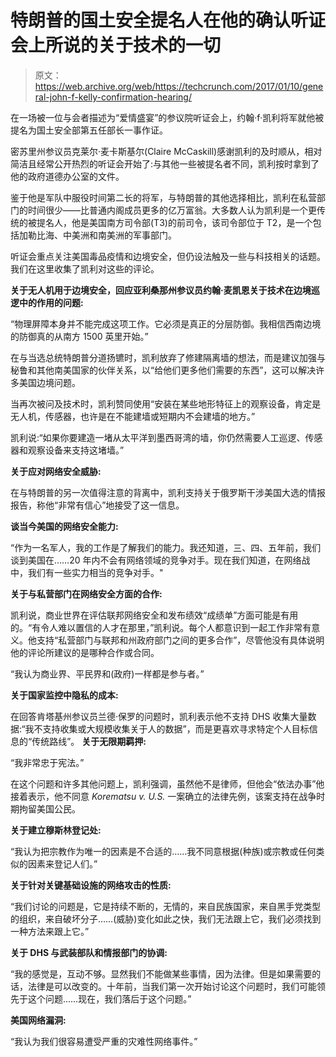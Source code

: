 # 特朗普的国土安全提名人在他的确认听证会上所说的关于技术的一切

> 原文：<https://web.archive.org/web/https://techcrunch.com/2017/01/10/general-john-f-kelly-confirmation-hearing/>

在一场被一位与会者描述为“爱情盛宴”的参议院听证会上，约翰·f·凯利将军就他被提名为国土安全部第五任部长一事作证。

密苏里州参议员克莱尔·麦卡斯基尔(Claire McCaskill)感谢凯利的及时顺从，相对简洁且经常公开热烈的听证会开始了:与其他一些被提名者不同，凯利按时拿到了他的政府道德办公室的文件。

鉴于他是军队中服役时间第二长的将军，与特朗普的其他选择相比，凯利在私营部门的时间很少——比普通内阁成员更多的亿万富翁。大多数人认为凯利是一个更传统的被提名人，他是美国南方司令部(T3)的前司令，该司令部位于 T2，是一个包括加勒比海、中美洲和南美洲的军事部门。

听证会重点关注美国毒品疫情和边境安全，但仍设法触及一些与科技相关的话题。我们在这里收集了凯利对这些的评论。

**关于无人机用于边境安全，回应亚利桑那州参议员约翰·麦凯恩关于技术在边境巡逻中的作用的问题:**

“物理屏障本身并不能完成这项工作。它必须是真正的分层防御。我相信西南边境的防御真的从南方 1500 英里开始。”

在与当选总统特朗普分道扬镳时，凯利放弃了修建隔离墙的想法，而是建议加强与秘鲁和其他南美国家的伙伴关系，以“给他们更多他们需要的东西”，这可以解决许多美国边境问题。

当再次被问及技术时，凯利赞同使用“安装在某些地形特征上的观察设备，肯定是无人机，传感器，也许是在不能建墙或短期内不会建墙的地方。”

凯利说:“如果你要建造一堵从太平洋到墨西哥湾的墙，你仍然需要人工巡逻、传感器和观察设备来支持这堵墙。”

**关于应对网络安全威胁:**

在与特朗普的另一次值得注意的背离中，凯利支持关于俄罗斯干涉美国大选的情报报告，称他“非常有信心”地接受了这一信息。

**谈当今美国的网络安全能力:**

“作为一名军人，我的工作是了解我们的能力。我还知道，三、四、五年前，我们谈到美国在……20 年内不会有网络领域的竞争对手。现在我们知道，在网络战中，我们有一些实力相当的竞争对手。"

**关于与私营部门在网络安全方面的合作:**

凯利说，商业世界在评估联邦网络安全和发布绩效“成绩单”方面可能是有用的。“有令人难以置信的人才在那里，”凯利说。每个人都意识到一起工作非常有意义。他支持“私营部门与联邦和州政府部门之间的更多合作”，尽管他没有具体说明他的评论所建议的是哪种合作或合同。

“我认为商业界、平民界和(政府)一样都是参与者。”

**关于国家监控中隐私的成本:**

在回答肯塔基州参议员兰德·保罗的问题时，凯利表示他不支持 DHS 收集大量数据:“我不支持收集或大规模收集关于人的数据”，而是更喜欢寻求特定个人目标信息的“传统路线”。
**关于无限期羁押:**

“我非常忠于宪法。”

在这个问题和许多其他问题上，凯利强调，虽然他不是律师，但他会“依法办事”他接着表示，他不同意 *Korematsu v. U.S.* 一案确立的法律先例，该案支持在战争时期拘留美国公民。

**关于建立穆斯林登记处:**

“我认为把宗教作为唯一的因素是不合适的……我不同意根据(种族)或宗教或任何类似的因素来登记人们。”

**关于针对关键基础设施的网络攻击的性质:**

“我们讨论的问题是，它是持续不断的，无情的，来自民族国家，来自黑手党类型的组织，来自破坏分子……(威胁)变化如此之快，我们无法跟上它，我们必须找到一种方法来跟上它。”

**关于 DHS 与武装部队和情报部门的协调:**

“我的感觉是，互动不够。显然我们不能做某些事情，因为法律。但是如果需要的话，法律是可以改变的。十年前，当我们第一次开始讨论这个问题时，我们可能领先于这个问题……现在，我们落后于这个问题。”

**美国网络漏洞:**

“我认为我们很容易遭受严重的灾难性网络事件。”